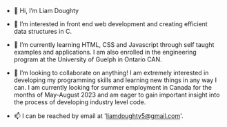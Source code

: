 - 👋 Hi, I’m Liam Doughty

- 👀 I’m interested in front end web development and creating efficient data structures in C.

- 🌱 I’m currently learning HTML, CSS and Javascript through self taught examples and applications. I am also enrolled in the engineering program at the University of Guelph
in Ontario CAN.
- 💞️ I’m looking to collaborate on anything! I am extremely interested in developing my programming skills and learning new things in any way I can. I am currently looking for summer employment in Canada for the months of May-August 2023 and am eager to gain important insight into the process of developing industry level code.

- 📫 I can be reached by email at 'liamdoughty5@gmail.com'.

<!---
doughty-liam/doughty-liam is a ✨ special ✨ repository because its `README.md` (this file) appears on your GitHub profile.
You can click the Preview link to take a look at your changes.
--->
